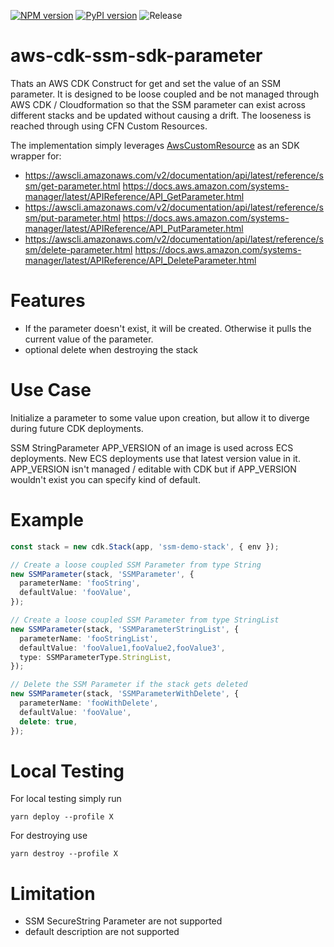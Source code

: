 [![NPM version](https://badge.fury.io/js/aws-cdk-ssm-sdk-parameter.svg)](https://badge.fury.io/js/aws-cdk-ssm-sdk-parameter)
[![PyPI version](https://badge.fury.io/py/aws-cdk-ssm-sdk-parameter.svg)](https://badge.fury.io/py/aws-cdk-ssm-sdk-parameter)
![Release](https://github.com/mmuller88/aws-cdk-ssm-sdk-parameter/workflows/Release/badge.svg)

# aws-cdk-ssm-sdk-parameter

Thats an AWS CDK Construct for get and set the value of an SSM parameter. It is designed to be loose coupled and be not managed through AWS CDK / Cloudformation so that the SSM parameter can exist across different stacks and be updated without causing a drift. The looseness is reached through using CFN Custom Resources.

The implementation simply leverages [AwsCustomResource](https://docs.aws.amazon.com/cdk/api/latest/docs/@aws-cdk_custom-resources.AwsCustomResource.html) as an SDK wrapper for:

- https://awscli.amazonaws.com/v2/documentation/api/latest/reference/ssm/get-parameter.html https://docs.aws.amazon.com/systems-manager/latest/APIReference/API_GetParameter.html
- https://awscli.amazonaws.com/v2/documentation/api/latest/reference/ssm/put-parameter.html https://docs.aws.amazon.com/systems-manager/latest/APIReference/API_PutParameter.html
- https://awscli.amazonaws.com/v2/documentation/api/latest/reference/ssm/delete-parameter.html https://docs.aws.amazon.com/systems-manager/latest/APIReference/API_DeleteParameter.html

# Features

- If the parameter doesn't exist, it will be created. Otherwise it pulls the current value of the parameter.
- optional delete when destroying the stack

# Use Case

Initialize a parameter to some value upon creation, but allow it to diverge during future CDK deployments.

SSM StringParameter APP_VERSION of an image is used across ECS deployments. New ECS deployments use that latest version value in it. APP_VERSION isn't managed / editable with CDK but if APP_VERSION wouldn't exist you can specify kind of default.

# Example

```ts
const stack = new cdk.Stack(app, 'ssm-demo-stack', { env });

// Create a loose coupled SSM Parameter from type String
new SSMParameter(stack, 'SSMParameter', {
  parameterName: 'fooString',
  defaultValue: 'fooValue',
});

// Create a loose coupled SSM Parameter from type StringList
new SSMParameter(stack, 'SSMParameterStringList', {
  parameterName: 'fooStringList',
  defaultValue: 'fooValue1,fooValue2,fooValue3',
  type: SSMParameterType.StringList,
});

// Delete the SSM Parameter if the stack gets deleted
new SSMParameter(stack, 'SSMParameterWithDelete', {
  parameterName: 'fooWithDelete',
  defaultValue: 'fooValue',
  delete: true,
});
```

# Local Testing

For local testing simply run

```
yarn deploy --profile X
```

For destroying use

```
yarn destroy --profile X
```

# Limitation

- SSM SecureString Parameter are not supported
- default description are not supported
